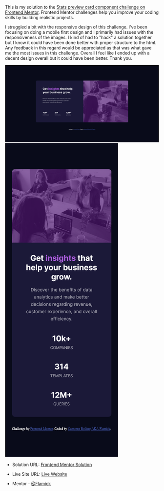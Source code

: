 This is my solution to the [Stats preview card component challenge on Frontend Mentor](https://www.frontendmentor.io/challenges/stats-preview-card-component-8JqbgoU62). Frontend Mentor challenges help you improve your coding skills by building realistic projects. 

I struggled a bit with the responsive design of this challenge. I've been focusing on doing a mobile first design and I primarily had issues with the responsiveness of the images. I kind of had to "hack" a solution together but I know it could have been done better with proper structure to the html. Any feedback in this regard would be appreciated as that was what gave me the most issues in this challenge. Overall I feel like I ended up with a decent design overall but it could have been better. Thank you.

![](dist/images/screenshot-desktop.png)
![](dist/images/screenshot-mobile.png)



- Solution URL: [Frontend Mentor Solution](https://www.frontendmentor.io/solutions/html5-and-css-with-sass-to-compile-the-css-7AzncOvEz)
- Live Site URL: [Live Website](https://affectionate-visvesvaraya-88559e.netlify.app/)

-  Mentor - [@Flamick](https://www.frontendmentor.io/profile/flamick)